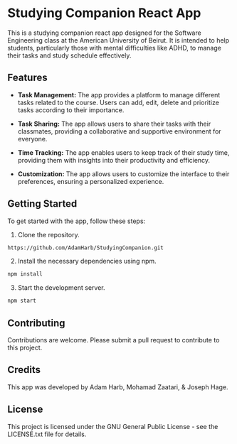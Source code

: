 # Studying Companion React App

This is a studying companion react app designed for the Software Engineering class at the American University of Beirut. It is intended to help students, particularly those with mental difficulties like ADHD, to manage their tasks and study schedule effectively. 

## Features

- **Task Management:** The app provides a platform to manage different tasks related to the course. Users can add, edit, delete and prioritize tasks according to their importance.

- **Task Sharing:** The app allows users to share their tasks with their classmates, providing a collaborative and supportive environment for everyone.

- **Time Tracking:** The app enables users to keep track of their study time, providing them with insights into their productivity and efficiency.

- **Customization:** The app allows users to customize the interface to their preferences, ensuring a personalized experience.

## Getting Started

To get started with the app, follow these steps:

1. Clone the repository.

```bash
https://github.com/AdamHarb/StudyingCompanion.git
```

2. Install the necessary dependencies using npm.

```bash
npm install
```

3. Start the development server.

```bash
npm start
```

## Contributing

Contributions are welcome. Please submit a pull request to contribute to this project.

## Credits

This app was developed by Adam Harb, Mohamad Zaatari, & Joseph Hage.

## License

This project is licensed under the GNU General Public License - see the LICENSE.txt file for details.
